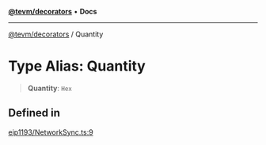 [**@tevm/decorators**](../README.md) • **Docs**

***

[@tevm/decorators](../globals.md) / Quantity

# Type Alias: Quantity

> **Quantity**: `Hex`

## Defined in

[eip1193/NetworkSync.ts:9](https://github.com/qbzzt/tevm-monorepo/blob/main/packages/decorators/src/eip1193/NetworkSync.ts#L9)
